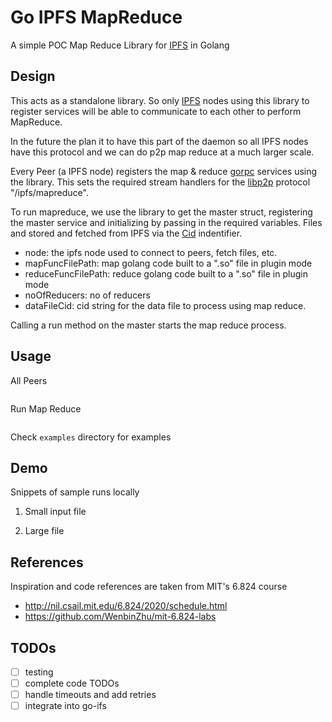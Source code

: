 # Go IPFS MapReduce

A simple POC Map Reduce Library for [IPFS](http://ipfs.io) in Golang

## Design

This acts as a standalone library. So only [IPFS](https://github.com/ipfs/go-ipfs) nodes using this library to register services will be able to communicate to each other to perform MapReduce.

In the future the plan it to have this part of the daemon so all IPFS nodes have this protocol and we can do p2p map reduce at a much larger scale.

Every Peer (a IPFS node) registers the map & reduce [gorpc](https://github.com/libp2p/go-libp2p-gorpc) services using the library. This sets the required stream handlers for the [libp2p](https://github.com/libp2p/go-libp2p) protocol "/ipfs/mapreduce".

To run mapreduce, we use the library to get the master struct, registering the master service and initializing by passing in the required variables. Files and stored and fetched from IPFS via the [Cid](https://docs.ipfs.io/concepts/content-addressing/) indentifier.
- node: the ipfs node used to connect to peers, fetch files, etc.
- mapFuncFilePath: map golang code built to a ".so" file in plugin mode
- reduceFuncFilePath: reduce golang code built to a ".so" file in plugin mode
- noOfReducers: no of reducers
- dataFileCid: cid string for the data file to process using map reduce.

Calling a run method on the master starts the map reduce process.

## Usage

All Peers 
```go

```

Run Map Reduce
```go

```

Check `examples` directory for examples 

## Demo

Snippets of sample runs locally

1. Small input file

2. Large file


## References
Inspiration and code references are taken from MIT's 6.824 course
- http://nil.csail.mit.edu/6.824/2020/schedule.html
- https://github.com/WenbinZhu/mit-6.824-labs

## TODOs

- [ ] testing
- [ ] complete code TODOs
- [ ] handle timeouts and add retries
- [ ] integrate into go-ifs